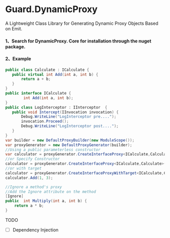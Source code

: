 # Guard.DynamicProxy
A Lightweight Class Library for Generating Dynamic Proxy Objects Based on Emit.

#### 1、Search for DynamicProxy. Core for installation through the nuget package.

#### 2、Example

```c#
public class Calculate : ICalculate {
   public virtual int Add(int a, int b) {
       return a + b;
   }
}
public interface ICalculate {
        int Add(int a, int b);
}
public class LogInterceptor : IInterceptor  {
   public void Intercept(IInvocation invocation) {
       Debug.WriteLine("LogInterceptor pre....");
       invocation.Proceed();
       Debug.WriteLine("LogInterceptor post....");
   }
}
var builder = new DefaultProxyBuilder(new ModuleScope());
var proxyGenerator = new DefaultProxyGenerator(builder);
//Using a public parameterless constructor
var calculator = proxyGenerator.CreateInterfaceProxy<ICalculate,Calculate>(new LogInterceptor());
//or Specify Constructor
calculator = proxyGenerator.CreateInterfaceProxy<ICalculate,Calculate>(new object[]{"test"},new LogInterceptor());
//or with target 
calculator = proxyGenerator.CreateInterfaceProxyWithTarget<ICalculate,Calculate>(new Calculate(),new LogInterceptor());
calculator.Add(1, 3);

//Ignore a method's proxy
//Add the Ignore attribute on the method
[Ignore]
public  int Multiply(int a, int b) {
    return a * b;
}
```

TODO

- [ ] Dependency Injection
